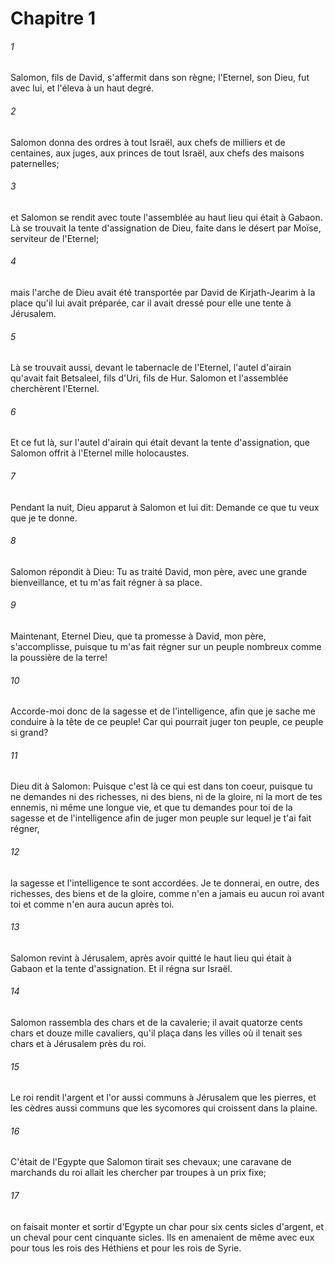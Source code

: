# Chapitre 1

###### 1
Salomon, fils de David, s'affermit dans son règne; l'Eternel, son Dieu, fut avec lui, et l'éleva à un haut degré.
###### 2
Salomon donna des ordres à tout Israël, aux chefs de milliers et de centaines, aux juges, aux princes de tout Israël, aux chefs des maisons paternelles;
###### 3
et Salomon se rendit avec toute l'assemblée au haut lieu qui était à Gabaon. Là se trouvait la tente d'assignation de Dieu, faite dans le désert par Moïse, serviteur de l'Eternel;
###### 4
mais l'arche de Dieu avait été transportée par David de Kirjath-Jearim à la place qu'il lui avait préparée, car il avait dressé pour elle une tente à Jérusalem.
###### 5
Là se trouvait aussi, devant le tabernacle de l'Eternel, l'autel d'airain qu'avait fait Betsaleel, fils d'Uri, fils de Hur. Salomon et l'assemblée cherchèrent l'Eternel.
###### 6
Et ce fut là, sur l'autel d'airain qui était devant la tente d'assignation, que Salomon offrit à l'Eternel mille holocaustes.
###### 7
Pendant la nuit, Dieu apparut à Salomon et lui dit: Demande ce que tu veux que je te donne.
###### 8
Salomon répondit à Dieu: Tu as traité David, mon père, avec une grande bienveillance, et tu m'as fait régner à sa place.
###### 9
Maintenant, Eternel Dieu, que ta promesse à David, mon père, s'accomplisse, puisque tu m'as fait régner sur un peuple nombreux comme la poussière de la terre!
###### 10
Accorde-moi donc de la sagesse et de l'intelligence, afin que je sache me conduire à la tête de ce peuple! Car qui pourrait juger ton peuple, ce peuple si grand?
###### 11
Dieu dit à Salomon: Puisque c'est là ce qui est dans ton coeur, puisque tu ne demandes ni des richesses, ni des biens, ni de la gloire, ni la mort de tes ennemis, ni même une longue vie, et que tu demandes pour toi de la sagesse et de l'intelligence afin de juger mon peuple sur lequel je t'ai fait régner,
###### 12
la sagesse et l'intelligence te sont accordées. Je te donnerai, en outre, des richesses, des biens et de la gloire, comme n'en a jamais eu aucun roi avant toi et comme n'en aura aucun après toi.
###### 13
Salomon revint à Jérusalem, après avoir quitté le haut lieu qui était à Gabaon et la tente d'assignation. Et il régna sur Israël.
###### 14
Salomon rassembla des chars et de la cavalerie; il avait quatorze cents chars et douze mille cavaliers, qu'il plaça dans les villes où il tenait ses chars et à Jérusalem près du roi.
###### 15
Le roi rendit l'argent et l'or aussi communs à Jérusalem que les pierres, et les cèdres aussi communs que les sycomores qui croissent dans la plaine.
###### 16
C'était de l'Egypte que Salomon tirait ses chevaux; une caravane de marchands du roi allait les chercher par troupes à un prix fixe;
###### 17
on faisait monter et sortir d'Egypte un char pour six cents sicles d'argent, et un cheval pour cent cinquante sicles. Ils en amenaient de même avec eux pour tous les rois des Héthiens et pour les rois de Syrie.
